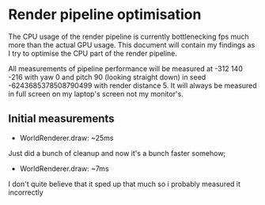 # Render pipeline optimisation

The CPU usage of the render pipeline is currently bottlenecking fps much more than the actual GPU usage. This document will contain my findings as I try to optimise the CPU part of the render pipeline.

All measurements of pipeline performance will be measured at -312 140 -216 with yaw 0 and pitch 90 (looking straight down) in seed -6243685378508790499 with render distance 5. It will always be measured in full screen on my laptop's screen not my monitor's.

## Initial measurements

- WorldRenderer.draw: ~25ms

Just did a bunch of cleanup and now it's a bunch faster somehow;

- WorldRenderer.draw: ~7ms

I don't quite believe that it sped up that much so i probably measured it incorrectly
